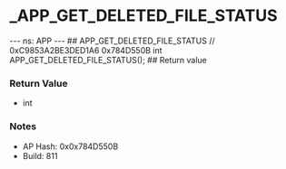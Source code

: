 # _APP_GET_DELETED_FILE_STATUS

--- ns: APP --- ## APP_GET_DELETED_FILE_STATUS  // 0xC9853A2BE3DED1A6 0x784D550B int APP_GET_DELETED_FILE_STATUS();   ## Return value

### Return Value
* int

### Notes
* AP Hash: 0x0x784D550B
* Build: 811

